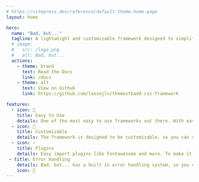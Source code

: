 ```yaml
---
# https://vitepress.dev/reference/default-theme-home-page
layout: home

hero:
  name: "Bad, but..."
  tagline: A lightweight and customizable framework designed to simplify web development and enhance the styling capabilities of your projects.
  # image:
  #   src: /logo.png
  #   alt: Bad, but...
  actions:
    - theme: brand
      text: Read the Docs
      link: /docs
    - theme: alt
      text: View on Github
      link: https://github.com/lassejlv/themostbadd-css-framework

features:
  - icon: 🚀
    title: Easy to Use
    details: One of the most easy to use frameworks out there. With easy to use components.
  - icon: 🎨
    title: Customizable
    details: The framework is designed to be customizable, so you can customize it to your needs.
  - icon: ⚡️
    title: Plugins
    details: Easy import plugins like Fontawesome and more. To make it easier to use.
 - title: Error Handling
    details: Bad, but... has a built in error handling system, so you can see what you did wrong.
    icon: 🚨
---
```

